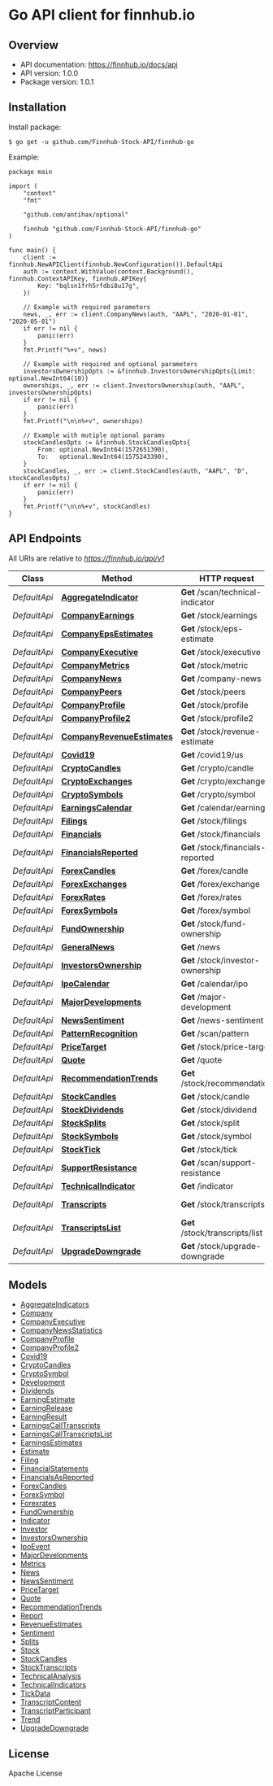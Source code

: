 # Go API client for finnhub.io

## Overview
- API documentation: https://finnhub.io/docs/api
- API version: 1.0.0
- Package version: 1.0.1

## Installation

Install package:

```shell
$ go get -u github.com/Finnhub-Stock-API/finnhub-go
```

Example:

```golang
package main

import (
	"context"
	"fmt"

	"github.com/antihax/optional"

	finnhub "github.com/Finnhub-Stock-API/finnhub-go"
)

func main() {
	client := finnhub.NewAPIClient(finnhub.NewConfiguration()).DefaultApi
	auth := context.WithValue(context.Background(), finnhub.ContextAPIKey, finnhub.APIKey{
		Key: "bqlsn1frh5rfdbi8u17g",
	})

	// Example with required parameters
	news, _, err := client.CompanyNews(auth, "AAPL", "2020-01-01", "2020-05-01")
	if err != nil {
		panic(err)
	}
	fmt.Printf("%+v", news)

	// Example with required and optional parameters
	investorsOwnershipOpts := &finnhub.InvestorsOwnershipOpts{Limit: optional.NewInt64(10)}
	ownerships, _, err := client.InvestorsOwnership(auth, "AAPL", investorsOwnershipOpts)
	if err != nil {
		panic(err)
	}
	fmt.Printf("\n\n%+v", ownerships)

	// Example with mutiple optional params
	stockCandlesOpts := &finnhub.StockCandlesOpts{
		From: optional.NewInt64(1572651390),
		To:   optional.NewInt64(1575243390),
	}
	stockCandles, _, err := client.StockCandles(auth, "AAPL", "D", stockCandlesOpts)
	if err != nil {
		panic(err)
	}
	fmt.Printf("\n\n%+v", stockCandles)
}
```


## API Endpoints

All URIs are relative to *https://finnhub.io/api/v1*

Class | Method | HTTP request | Description
------------ | ------------- | ------------- | -------------
*DefaultApi* | [**AggregateIndicator**](docs/DefaultApi.md#aggregateindicator) | **Get** /scan/technical-indicator | Aggregate Indicators
*DefaultApi* | [**CompanyEarnings**](docs/DefaultApi.md#companyearnings) | **Get** /stock/earnings | Earnings Surprises
*DefaultApi* | [**CompanyEpsEstimates**](docs/DefaultApi.md#companyepsestimates) | **Get** /stock/eps-estimate | Earnings Estimates
*DefaultApi* | [**CompanyExecutive**](docs/DefaultApi.md#companyexecutive) | **Get** /stock/executive | Company Executive
*DefaultApi* | [**CompanyMetrics**](docs/DefaultApi.md#companymetrics) | **Get** /stock/metric | Metrics
*DefaultApi* | [**CompanyNews**](docs/DefaultApi.md#companynews) | **Get** /company-news | Company News
*DefaultApi* | [**CompanyPeers**](docs/DefaultApi.md#companypeers) | **Get** /stock/peers | Peers
*DefaultApi* | [**CompanyProfile**](docs/DefaultApi.md#companyprofile) | **Get** /stock/profile | Company Profile
*DefaultApi* | [**CompanyProfile2**](docs/DefaultApi.md#companyprofile2) | **Get** /stock/profile2 | Company Profile 2
*DefaultApi* | [**CompanyRevenueEstimates**](docs/DefaultApi.md#companyrevenueestimates) | **Get** /stock/revenue-estimate | Revenue Estimates
*DefaultApi* | [**Covid19**](docs/DefaultApi.md#covid19) | **Get** /covid19/us | COVID-19
*DefaultApi* | [**CryptoCandles**](docs/DefaultApi.md#cryptocandles) | **Get** /crypto/candle | Crypto Candles
*DefaultApi* | [**CryptoExchanges**](docs/DefaultApi.md#cryptoexchanges) | **Get** /crypto/exchange | Crypto Exchanges
*DefaultApi* | [**CryptoSymbols**](docs/DefaultApi.md#cryptosymbols) | **Get** /crypto/symbol | Crypto Symbol
*DefaultApi* | [**EarningsCalendar**](docs/DefaultApi.md#earningscalendar) | **Get** /calendar/earnings | Earnings Calendar
*DefaultApi* | [**Filings**](docs/DefaultApi.md#filings) | **Get** /stock/filings | Filings
*DefaultApi* | [**Financials**](docs/DefaultApi.md#financials) | **Get** /stock/financials | Financial Statements
*DefaultApi* | [**FinancialsReported**](docs/DefaultApi.md#financialsreported) | **Get** /stock/financials-reported | Financials As Reported
*DefaultApi* | [**ForexCandles**](docs/DefaultApi.md#forexcandles) | **Get** /forex/candle | Forex Candles
*DefaultApi* | [**ForexExchanges**](docs/DefaultApi.md#forexexchanges) | **Get** /forex/exchange | Forex Exchanges
*DefaultApi* | [**ForexRates**](docs/DefaultApi.md#forexrates) | **Get** /forex/rates | Forex rates
*DefaultApi* | [**ForexSymbols**](docs/DefaultApi.md#forexsymbols) | **Get** /forex/symbol | Forex Symbol
*DefaultApi* | [**FundOwnership**](docs/DefaultApi.md#fundownership) | **Get** /stock/fund-ownership | Fund Ownership
*DefaultApi* | [**GeneralNews**](docs/DefaultApi.md#generalnews) | **Get** /news | General News
*DefaultApi* | [**InvestorsOwnership**](docs/DefaultApi.md#investorsownership) | **Get** /stock/investor-ownership | Investors Ownership
*DefaultApi* | [**IpoCalendar**](docs/DefaultApi.md#ipocalendar) | **Get** /calendar/ipo | IPO Calendar
*DefaultApi* | [**MajorDevelopments**](docs/DefaultApi.md#majordevelopments) | **Get** /major-development | Major Developments
*DefaultApi* | [**NewsSentiment**](docs/DefaultApi.md#newssentiment) | **Get** /news-sentiment | News Sentiment
*DefaultApi* | [**PatternRecognition**](docs/DefaultApi.md#patternrecognition) | **Get** /scan/pattern | Pattern Recognition
*DefaultApi* | [**PriceTarget**](docs/DefaultApi.md#pricetarget) | **Get** /stock/price-target | Price Target
*DefaultApi* | [**Quote**](docs/DefaultApi.md#quote) | **Get** /quote | Quote
*DefaultApi* | [**RecommendationTrends**](docs/DefaultApi.md#recommendationtrends) | **Get** /stock/recommendation | Recommendation Trends
*DefaultApi* | [**StockCandles**](docs/DefaultApi.md#stockcandles) | **Get** /stock/candle | Stock Candles
*DefaultApi* | [**StockDividends**](docs/DefaultApi.md#stockdividends) | **Get** /stock/dividend | Dividends
*DefaultApi* | [**StockSplits**](docs/DefaultApi.md#stocksplits) | **Get** /stock/split | Splits
*DefaultApi* | [**StockSymbols**](docs/DefaultApi.md#stocksymbols) | **Get** /stock/symbol | Stock Symbol
*DefaultApi* | [**StockTick**](docs/DefaultApi.md#stocktick) | **Get** /stock/tick | Tick Data
*DefaultApi* | [**SupportResistance**](docs/DefaultApi.md#supportresistance) | **Get** /scan/support-resistance | Support/Resistance
*DefaultApi* | [**TechnicalIndicator**](docs/DefaultApi.md#technicalindicator) | **Get** /indicator | Technical Indicators
*DefaultApi* | [**Transcripts**](docs/DefaultApi.md#transcripts) | **Get** /stock/transcripts | Earnings Call Transcripts
*DefaultApi* | [**TranscriptsList**](docs/DefaultApi.md#transcriptslist) | **Get** /stock/transcripts/list | Earnings Call Transcripts List
*DefaultApi* | [**UpgradeDowngrade**](docs/DefaultApi.md#upgradedowngrade) | **Get** /stock/upgrade-downgrade | Stock Upgrade/Downgrade


## Models

 - [AggregateIndicators](docs/AggregateIndicators.md)
 - [Company](docs/Company.md)
 - [CompanyExecutive](docs/CompanyExecutive.md)
 - [CompanyNewsStatistics](docs/CompanyNewsStatistics.md)
 - [CompanyProfile](docs/CompanyProfile.md)
 - [CompanyProfile2](docs/CompanyProfile2.md)
 - [Covid19](docs/Covid19.md)
 - [CryptoCandles](docs/CryptoCandles.md)
 - [CryptoSymbol](docs/CryptoSymbol.md)
 - [Development](docs/Development.md)
 - [Dividends](docs/Dividends.md)
 - [EarningEstimate](docs/EarningEstimate.md)
 - [EarningRelease](docs/EarningRelease.md)
 - [EarningResult](docs/EarningResult.md)
 - [EarningsCallTranscripts](docs/EarningsCallTranscripts.md)
 - [EarningsCallTranscriptsList](docs/EarningsCallTranscriptsList.md)
 - [EarningsEstimates](docs/EarningsEstimates.md)
 - [Estimate](docs/Estimate.md)
 - [Filing](docs/Filing.md)
 - [FinancialStatements](docs/FinancialStatements.md)
 - [FinancialsAsReported](docs/FinancialsAsReported.md)
 - [ForexCandles](docs/ForexCandles.md)
 - [ForexSymbol](docs/ForexSymbol.md)
 - [Forexrates](docs/Forexrates.md)
 - [FundOwnership](docs/FundOwnership.md)
 - [Indicator](docs/Indicator.md)
 - [Investor](docs/Investor.md)
 - [InvestorsOwnership](docs/InvestorsOwnership.md)
 - [IpoEvent](docs/IpoEvent.md)
 - [MajorDevelopments](docs/MajorDevelopments.md)
 - [Metrics](docs/Metrics.md)
 - [News](docs/News.md)
 - [NewsSentiment](docs/NewsSentiment.md)
 - [PriceTarget](docs/PriceTarget.md)
 - [Quote](docs/Quote.md)
 - [RecommendationTrends](docs/RecommendationTrends.md)
 - [Report](docs/Report.md)
 - [RevenueEstimates](docs/RevenueEstimates.md)
 - [Sentiment](docs/Sentiment.md)
 - [Splits](docs/Splits.md)
 - [Stock](docs/Stock.md)
 - [StockCandles](docs/StockCandles.md)
 - [StockTranscripts](docs/StockTranscripts.md)
 - [TechnicalAnalysis](docs/TechnicalAnalysis.md)
 - [TechnicalIndicators](docs/TechnicalIndicators.md)
 - [TickData](docs/TickData.md)
 - [TranscriptContent](docs/TranscriptContent.md)
 - [TranscriptParticipant](docs/TranscriptParticipant.md)
 - [Trend](docs/Trend.md)
 - [UpgradeDowngrade](docs/UpgradeDowngrade.md)


## License

Apache License
